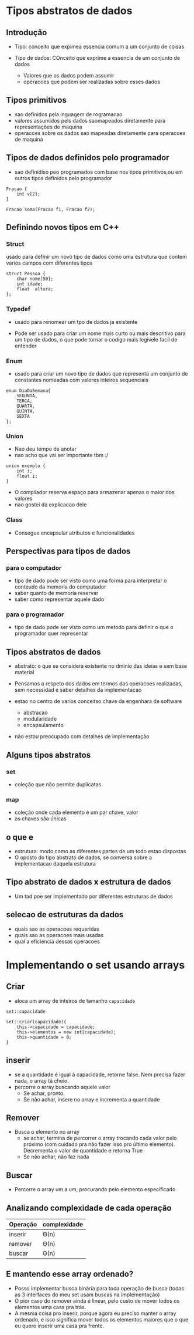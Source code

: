 # Tipos abstratos de dados

## Introdução

- Tipo: conceito que expimea essencia comum a um conjunto de coisas

- Tipo de dados: COnceito que exprime a essencia de um conjunto de dados
    - Valores que os dados podem assumir
    - operacoes que podem ser realizadas sobre esses dados

## Tipos primitivos

- sao definidos pela inguagem de rogramacao
- valores assumidos pels dados saomapeados diretamente para representações de maquina
- operacoes sobre os dados sao mapeadas diretamente para operacoes de maquina

## Tipos de dados definidos pelo programador

- sao definidiso peo programados com base nos tipos primitivos,ou em outros tipos definidos pelo programador

````
Fracao {
    int v[2];
}

Fracao soma(Fracao f1, Fracao f2);
````

## Definindo novos tipos em C++

### Struct

usado para definir um novo tipo de dados como uma estrutura que contem varios campos com diferentes tipos

````
struct Pessoa {
    char nome[50];
    int idade;
    float  altura;
};
````

### Typedef

- usado para renomear um tpo de dados ja  existente

- Pode ser usado para criar um nome mais curto ou mais descritivo para um tipo de dados, o que pode tornar o codigo mais legivele facil de entender

### Enum

- usado para criar um novo tipo de dados que representa um conjunto de constantes nomeadas com valores inteiros sequenciais

````
enum DiaDaSemana{
    SEGUNDA,
    TERCA,
    QUARTA,
    QUINTA,
    SEXTA
};
````

### Union

- Nao deu tempo de anotar
- nao acho que vai ser importante tbm :/

````
union exemplo {
    int i;
    float i;
}
````

- O compilador reserva espaço para armazenar apenas o maior dos valores
- nao gostei da explicacao dele

### Class

- Consegue encapsular atributos e funcionalidades

## Perspectivas para tipos de dados

### para o computador

- tipo de dado pode ser visto como uma forma para interpretar o conteudo da memoria do computador
- saber quanto de memoria reservar
- saber como representar aquele dado

### para o programador

- tipo de dado pode ser visto como um metodo para definir o que o programador quer representar

## Tipos abstratos de dados

- abstrato: o que se considera existente no dminio das ideias e sem base material

- Pensamos a respeto dos dados em termos das operacoes realizadas, sem necessidad e saber detalhes da implementacao

- estao no centro de varios conceitso chave da engenhara de software
    - abstracao
    - modularidade
    - encapsulamento

- não estou preocupado com detalhes de implementação

## Alguns tipos abstratos

### set

- coleção que não permite duplicatas

### map

- coleção onde cada elemento é um par chave, valor
- as chaves são únicas


## o que e

- estrutura: modo como as diferentes partes de um todo estao dispostas
- O oposto do tipo abstrato de dados, se conversa sobre a implementacao daquela estrutura

## Tipo abstrato de dados x estrutura de dados

- Um tad poe ser implementado por diferentes estruturas de dados

## selecao de estruturas da dados

- quais sao as operacoes requeridas
- quais sao as operacoes mais usadas
- qual a eficiencia dessas operacoes

# Implementando o set usando arrays

## Criar

- aloca um array de inteiros de tamanho `capacidade`

````
set::capacidade

set::criar(capacidade){
    this->capacidade = capacidade;
    this->elementos = new int[capacidade];
    this->quantidade = 0;
}
````

## inserir 

- se a quantidade é igual à capacidade, retorne false. Nem precisa fazer nada, o array tá cheio.
- percorre o array buscando aquele valor
    - Se achar, pronto.
    - Se não achar, insere no array e incrementa a quantidade

## Remover

- Busca o elemento no array
    - se achar, termina de percorrer o array trocando cada valor pelo próximo (com cuidado pra não fazer isso pro último elemento). Decrementa o valor de quantidade e retorna True
    - Se não achar, não faz nada

## Buscar

- Percorre o array um a um, procurando pelo elemento especificado


## Analizando complexidade de cada operação

| Operação | complexidade |
| -------- | ------------ |
| inserir  | Θ(n)         |
| remover  | Θ(n)         |
| buscar   | Θ(n)         |

## E mantendo esse array ordenado?

- Posso implementar busca binária para toda operação de busca (todas as 3 interfaces do meu set usam buscas na implementação)
- O pior caso do remover ainda é linear, pelo custo de mover todos os elementos uma casa pra trás.
- A mesma coisa pro inserir, porque agora eu preciso manter o array ordenado, e isso significa mover todos os elementos maiores que o que eu quero inserir uma casa pra frente.


